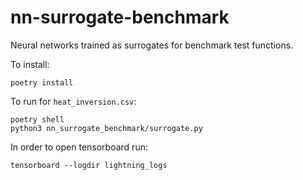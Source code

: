 # nn-surrogate-benchmark
Neural networks trained as surrogates for benchmark test functions.

To install:
```
poetry install
```

To run for `heat_inversion.csv`:
```
poetry shell
python3 nn_surrogate_benchmark/surrogate.py
```
In order to open tensorboard run:
```
tensorboard --logdir lightning_logs
```